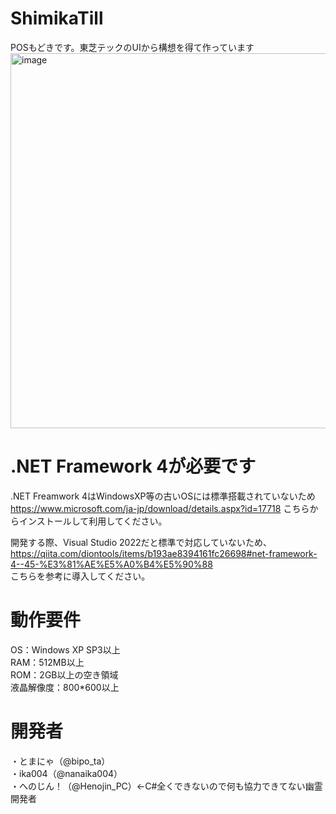 # ShimikaTill

POSもどきです。東芝テックのUIから構想を得て作っています
<img width="800" height="600" alt="image" src="https://github.com/user-attachments/assets/74e0c136-6553-4c55-b7da-64c9ac03d387" />
# .NET Framework 4が必要です
.NET Freamwork 4はWindowsXP等の古いOSには標準搭載されていないため
https://www.microsoft.com/ja-jp/download/details.aspx?id=17718
こちらからインストールして利用してください。

開発する際、Visual Studio 2022だと標準で対応していないため、<br>
https://qiita.com/diontools/items/b193ae8394161fc26698#net-framework-4--45-%E3%81%AE%E5%A0%B4%E5%90%88<br>
こちらを参考に導入してください。

# 動作要件
OS：Windows XP SP3以上<br>
RAM：512MB以上<br>
ROM：2GB以上の空き領域<br>
液晶解像度：800*600以上<br>


# 開発者
・とまにゃ（@bipo_ta）<br>
・ika004（@nanaika004）<br>
・へのじん！（@Henojin_PC）←C#全くできないので何も協力できてない幽霊開発者
